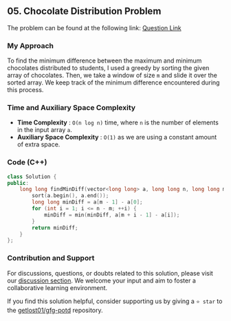 ## 05. Chocolate Distribution Problem

The problem can be found at the following link: [Question Link](https://practice.geeksforgeeks.org/problems/chocolate-distribution-problem3825/1)

### My Approach

To find the minimum difference between the maximum and minimum chocolates distributed to students, I used a greedy by sorting the given array of chocolates. Then, we take a window of size `m` and slide it over the sorted array. We keep track of the minimum difference encountered during this process.

### Time and Auxiliary Space Complexity

- **Time Complexity** : `O(n log n)` time, where `n` is the number of elements in the input array `a`.
- **Auxiliary Space Complexity** : `O(1)` as we are using a constant amount of extra space.

### Code (C++)

```cpp
class Solution {
public:
    long long findMinDiff(vector<long long> a, long long n, long long m) {
        sort(a.begin(), a.end());
        long long minDiff = a[m - 1] - a[0];
        for (int i = 1; i <= n - m; ++i) {
            minDiff = min(minDiff, a[m + i - 1] - a[i]);
        }
        return minDiff;
    }   
};
```

### Contribution and Support

For discussions, questions, or doubts related to this solution, please visit our [discussion section](https://github.com/getlost01/gfg-potd/discussions). We welcome your input and aim to foster a collaborative learning environment.

If you find this solution helpful, consider supporting us by giving a `⭐ star` to the [getlost01/gfg-potd](https://github.com/getlost01/gfg-potd) repository.